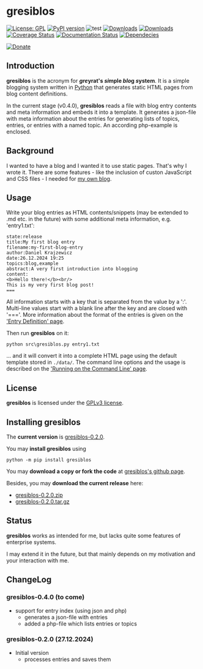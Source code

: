 # gresiblos

[![License: GPL](https://img.shields.io/badge/License-GPL-green.svg)](https://github.com/dkrajzew/gresiblos/blob/master/LICENSE)
[![PyPI version](https://badge.fury.io/py/gresiblos.svg)](https://pypi.python.org/pypi/gresiblos)
![test](https://github.com/dkrajzew/gresiblos/actions/workflows/test.yml/badge.svg)
[![Downloads](https://pepy.tech/badge/gresiblos)](https://pepy.tech/project/gresiblos)
[![Downloads](https://static.pepy.tech/badge/gresiblos/week)](https://pepy.tech/project/gresiblos)
[![Coverage Status](https://coveralls.io/repos/github/dkrajzew/gresiblos/badge.svg?branch=main)](https://coveralls.io/github/dkrajzew/gresiblos?branch=main)
[![Documentation Status](https://readthedocs.org/projects/gresiblos/badge/?version=latest)](https://gresiblos.readthedocs.io/en/latest/?badge=latest)
[![Dependecies](https://img.shields.io/badge/dependencies-none-green)](https://img.shields.io/badge/dependencies-none-green)

[![Donate](https://www.paypalobjects.com/en_US/i/btn/btn_donate_SM.gif)](https://www.paypal.com/cgi-bin/webscr?cmd=_s-xclick&hosted_button_id=GVQQWZKB6FDES)


## Introduction

__gresiblos__ is the acronym for __*gre*yrat's *si*mple *blo*g *s*ystem__. It is a simple blogging system written in [Python](https://www.python.org/) that generates static HTML pages from blog content definitions.

In the current stage (v0.4.0), __gresiblos__ reads a file with blog entry contents and meta information and embeds it into a template. It generates a json-file with meta information about the entries for generating lists of topics, entries, or entries with a named topic. An according php-example is enclosed.


## Background

I wanted to have a blog and I wanted it to use static pages. That's why I wrote it. There are some features - like the inclusion of custon JavaScript and CSS files - I needed for [my own blog](https://www.krajzewicz.de/blog/index.php).


## Usage

Write your blog entries as HTML contents/snippets (may be extended to .md etc. in the future) with some additional meta information, e.g. 'entry1.txt':

```
state:release
title:My first blog entry
filename:my-first-blog-entry
author:Daniel Krajzewicz
date:26.12.2024 19:25
topics:blog,example
abstract:A very first introduction into blogging
content:
<b>Hello there!</b><br/>
This is my very first blog post!
===
```

All information starts with a key that is separated from the value by a ':'. Multi-line values start with a blank line after the key and are closed with '==='. More information about the format of the entries is given on the ['Entry Definition' page](./docs/use_entries.md).

Then run __gresiblos__ on it:

```shell
python src\gresiblos.py entry1.txt
```

... and it will convert it into a complete HTML page using the default template stored in ```./data/```. The command line options and the usage is described on the ['Running on the Command Line' page](./docs/use_cmd.md).



## License

__gresiblos__ is licensed under the [GPLv3 license](license.md).



## Installing gresiblos

The __current version__ is [gresiblos-0.2.0](https://github.com/dkrajzew/gresiblos/releases/tag/0.2.0).

You may __install gresiblos__ using

```console
python -m pip install gresiblos
```

You may __download a copy or fork the code__ at [gresiblos&apos;s github page](https://github.com/dkrajzew/gresiblos).

Besides, you may __download the current release__ here:

* [gresiblos-0.2.0.zip](https://github.com/dkrajzew/gresiblos/archive/refs/tags/0.2.0.zip)
* [gresiblos-0.2.0.tar.gz](https://github.com/dkrajzew/gresiblos/archive/refs/tags/0.2.0.tar.gz)



## Status

__gresiblos__ works as intended for me, but lacks quite some features of enterprise systems.

I may extend it in the future, but that mainly depends on my motivation and your interaction with me.


## ChangeLog

### gresiblos-0.4.0 (to come)

* support for entry index (using json and php)
  * generates a json-file with entries
  * added a php-file which lists entries or topics

### gresiblos-0.2.0 (27.12.2024)

* Initial version
  * processes entries and saves them




